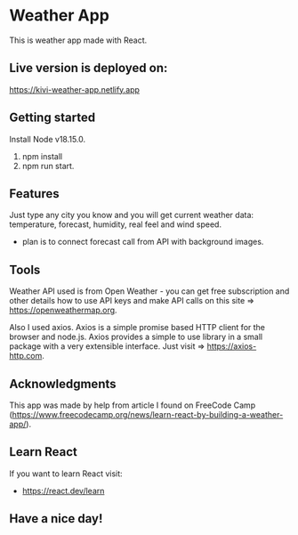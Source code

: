 # Weather App

This is weather app made with React.

## Live version is deployed on: 

  https://kivi-weather-app.netlify.app

## Getting started

Install Node v18.15.0.

1. npm install
2. npm run start.

## Features

Just type any city you know and you will get current weather data: temperature, forecast, humidity, real feel and wind speed.

  - plan is to connect forecast call from API with background images.

## Tools

Weather API used is from Open Weather - you can get free subscription and other details how to use API keys and make API calls on this site => https://openweathermap.org.

Also I used axios. Axios is a simple promise based HTTP client for the browser and node.js. Axios provides a simple to use library in a small package with a very extensible interface. Just visit => https://axios-http.com.

## Acknowledgments

This app was made by help from article I found on FreeCode Camp (https://www.freecodecamp.org/news/learn-react-by-building-a-weather-app/).

 ## Learn React
 
 If you want to learn React visit:
 
 * https://react.dev/learn

## Have a nice day!


 
 

